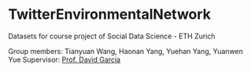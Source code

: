 # TwitterEnvironmentalNetwork
Datasets for course project of Social Data Science - ETH Zurich

Group members: Tianyuan Wang, Haonan Yang, Yuehan Yang, Yuanwen Yue
Supervisor: [Prof. David Garcia](http://dgarcia.eu/)
